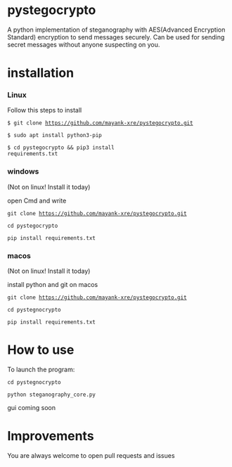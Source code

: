 # pystegocrypto
A python implementation of steganography with AES(Advanced Encryption Standard) encryption to send messages securely.
Can be used for sending secret messages without anyone suspecting on you.
# installation
### Linux
Follow this steps to install

<code>$ git clone https://github.com/mayank-xre/pystegocrypto.git</code>

<code>$ sudo apt install python3-pip</code>

<code>$ cd pystegocrypto && pip3 install requirements.txt</code>

### windows
(Not on linux! Install it today)

open Cmd and write

<code>git clone https://github.com/mayank-xre/pystegocrypto.git</code>

<code>cd pystegocrypto</code>

<code>pip install requirements.txt</code>

### macos
(Not on linux! Install it today)

install python and git on macos

<code>git clone https://github.com/mayank-xre/pystegocrypto.git</code>

<code>cd pystegnocrypto </code>

<code>pip install requirements.txt</code>

# How to use
To launch the program:

<code>cd pystegnocrypto</code>

<code>python steganography_core.py</code>

gui coming soon

# Improvements
You are always welcome to open pull requests and issues
